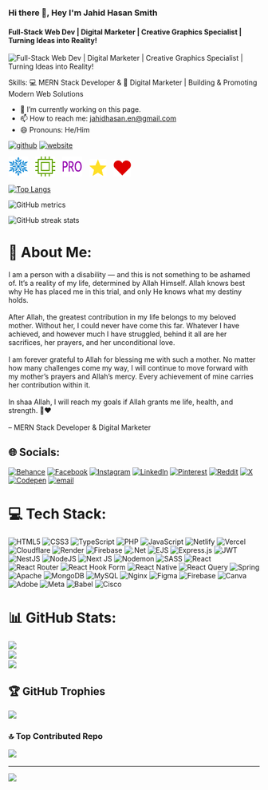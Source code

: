 ### Hi there 👋, Hey I'm Jahid Hasan Smith
#### Full-Stack Web Dev | Digital Marketer | Creative Graphics Specialist | Turning Ideas into Reality!
![Full-Stack Web Dev | Digital Marketer | Creative Graphics Specialist | Turning Ideas into Reality!](https://i.ibb.co.com/rfT2G6D2/Beige-and-Black-Simple-and-Modern-Photocentric-Facebook-Cover.png)


Skills: 💻 MERN Stack Developer & 🎯 Digital Marketer | Building & Promoting Modern Web Solutions

- 🔭 I’m currently working on this page. 
- 📫 How to reach me: jahidhasan.en@gmail.com 
- 😄 Pronouns: He/Him 


[<img src='https://cdn.jsdelivr.net/npm/simple-icons@3.0.1/icons/github.svg' alt='github' height='40'>](https://github.com/JahidDesign)  [<img src='https://cdn.jsdelivr.net/npm/simple-icons@3.0.1/icons/icloud.svg' alt='website' height='40'>](https://jahid-digital-space.vercel.app/)  

<a href='https://archiveprogram.github.com/'><img src='https://raw.githubusercontent.com/acervenky/animated-github-badges/master/assets/acbadge.gif' width='40' height='40'></a> <a href='https://docs.github.com/en/developers'><img src='https://raw.githubusercontent.com/acervenky/animated-github-badges/master/assets/devbadge.gif' width='40' height='40'></a> <a href='https://github.com/pricing'><img src='https://raw.githubusercontent.com/acervenky/animated-github-badges/master/assets/pro.gif' width='40' height='40'></a> <a href='https://stars.github.com/'><img src='https://raw.githubusercontent.com/acervenky/animated-github-badges/master/assets/starbadge.gif' width='35' height='35'></a> <a href='https://docs.github.com/en/github/supporting-the-open-source-community-with-github-sponsors'><img src='https://raw.githubusercontent.com/acervenky/animated-github-badges/master/assets/sponsorbadge.gif' width='35' height='35'></a> 

[![Top Langs](https://github-readme-stats.vercel.app/api/top-langs/?username=JahidDesign)](https://github.com/anuraghazra/github-readme-stats)

![GitHub metrics](https://metrics.lecoq.io/JahidDesign)  

![GitHub streak stats](https://streak-stats.demolab.com/?user=JahidDesign)  



# 💫 About Me:
I am a person with a disability — and this is not something to be ashamed of. It’s a reality of my life, determined by Allah Himself. Allah knows best why He has placed me in this trial, and only He knows what my destiny holds.<br><br>After Allah, the greatest contribution in my life belongs to my beloved mother. Without her, I could never have come this far. Whatever I have achieved, and however much I have struggled, behind it all are her sacrifices, her prayers, and her unconditional love.<br><br>I am forever grateful to Allah for blessing me with such a mother. No matter how many challenges come my way, I will continue to move forward with my mother’s prayers and Allah’s mercy. Every achievement of mine carries her contribution within it.<br><br>In shaa Allah, I will reach my goals if Allah grants me life, health, and strength. 🤲❤️<br><br>– MERN Stack Developer & Digital Marketer


## 🌐 Socials:
[![Behance](https://img.shields.io/badge/Behance-1769ff?logo=behance&logoColor=white)](https://behance.net/https://www.behance.net/jahidhasan582) [![Facebook](https://img.shields.io/badge/Facebook-%231877F2.svg?logo=Facebook&logoColor=white)](https://facebook.com/https://www.facebook.com/jahidhasan2950) [![Instagram](https://img.shields.io/badge/Instagram-%23E4405F.svg?logo=Instagram&logoColor=white)](https://instagram.com/https://www.instagram.com/designer_world29) [![LinkedIn](https://img.shields.io/badge/LinkedIn-%230077B5.svg?logo=linkedin&logoColor=white)](https://linkedin.com/in/https://www.linkedin.com/in/jahid-hasan-600262326/) [![Pinterest](https://img.shields.io/badge/Pinterest-%23E60023.svg?logo=Pinterest&logoColor=white)](https://pinterest.com/https://www.pinterest.com/desingingbyjahid29/) [![Reddit](https://img.shields.io/badge/Reddit-%23FF4500.svg?logo=Reddit&logoColor=white)](https://reddit.com/user/https://www.reddit.com/user/Some-Tradition2510/) [![X](https://img.shields.io/badge/X-black.svg?logo=X&logoColor=white)](https://x.com/https://x.com/JahidHasan84323) [![Codepen](https://img.shields.io/badge/Codepen-000000?logo=codepen&logoColor=white)](https://codepen.io/https://codepen.io/JahidDesign) [![email](https://img.shields.io/badge/Email-D14836?logo=gmail&logoColor=white)](mailto:jahidhasan.en@gmail.com) 

# 💻 Tech Stack:
![HTML5](https://img.shields.io/badge/html5-%23E34F26.svg?style=for-the-badge&logo=html5&logoColor=white) ![CSS3](https://img.shields.io/badge/css3-%231572B6.svg?style=for-the-badge&logo=css3&logoColor=white) ![TypeScript](https://img.shields.io/badge/typescript-%23007ACC.svg?style=for-the-badge&logo=typescript&logoColor=white) ![PHP](https://img.shields.io/badge/php-%23777BB4.svg?style=for-the-badge&logo=php&logoColor=white) ![JavaScript](https://img.shields.io/badge/javascript-%23323330.svg?style=for-the-badge&logo=javascript&logoColor=%23F7DF1E) ![Netlify](https://img.shields.io/badge/netlify-%23000000.svg?style=for-the-badge&logo=netlify&logoColor=#00C7B7) ![Vercel](https://img.shields.io/badge/vercel-%23000000.svg?style=for-the-badge&logo=vercel&logoColor=white) ![Cloudflare](https://img.shields.io/badge/Cloudflare-F38020?style=for-the-badge&logo=Cloudflare&logoColor=white) ![Render](https://img.shields.io/badge/Render-%46E3B7.svg?style=for-the-badge&logo=render&logoColor=white) ![Firebase](https://img.shields.io/badge/firebase-%23039BE5.svg?style=for-the-badge&logo=firebase) ![.Net](https://img.shields.io/badge/.NET-5C2D91?style=for-the-badge&logo=.net&logoColor=white) ![EJS](https://img.shields.io/badge/ejs-%23B4CA65.svg?style=for-the-badge&logo=ejs&logoColor=black) ![Express.js](https://img.shields.io/badge/express.js-%23404d59.svg?style=for-the-badge&logo=express&logoColor=%2361DAFB) ![JWT](https://img.shields.io/badge/JWT-black?style=for-the-badge&logo=JSON%20web%20tokens) ![NestJS](https://img.shields.io/badge/nestjs-%23E0234E.svg?style=for-the-badge&logo=nestjs&logoColor=white) ![NodeJS](https://img.shields.io/badge/node.js-6DA55F?style=for-the-badge&logo=node.js&logoColor=white) ![Next JS](https://img.shields.io/badge/Next-black?style=for-the-badge&logo=next.js&logoColor=white) ![Nodemon](https://img.shields.io/badge/NODEMON-%23323330.svg?style=for-the-badge&logo=nodemon&logoColor=%BBDEAD) ![SASS](https://img.shields.io/badge/SASS-hotpink.svg?style=for-the-badge&logo=SASS&logoColor=white) ![React](https://img.shields.io/badge/react-%2320232a.svg?style=for-the-badge&logo=react&logoColor=%2361DAFB) ![React Router](https://img.shields.io/badge/React_Router-CA4245?style=for-the-badge&logo=react-router&logoColor=white) ![React Hook Form](https://img.shields.io/badge/React%20Hook%20Form-%23EC5990.svg?style=for-the-badge&logo=reacthookform&logoColor=white) ![React Native](https://img.shields.io/badge/react_native-%2320232a.svg?style=for-the-badge&logo=react&logoColor=%2361DAFB) ![React Query](https://img.shields.io/badge/-React%20Query-FF4154?style=for-the-badge&logo=react%20query&logoColor=white) ![Spring](https://img.shields.io/badge/spring-%236DB33F.svg?style=for-the-badge&logo=spring&logoColor=white) ![Apache](https://img.shields.io/badge/apache-%23D42029.svg?style=for-the-badge&logo=apache&logoColor=white) ![MongoDB](https://img.shields.io/badge/MongoDB-%234ea94b.svg?style=for-the-badge&logo=mongodb&logoColor=white) ![MySQL](https://img.shields.io/badge/mysql-4479A1.svg?style=for-the-badge&logo=mysql&logoColor=white) ![Nginx](https://img.shields.io/badge/nginx-%23009639.svg?style=for-the-badge&logo=nginx&logoColor=white) ![Figma](https://img.shields.io/badge/figma-%23F24E1E.svg?style=for-the-badge&logo=figma&logoColor=white) ![Firebase](https://img.shields.io/badge/firebase-a08021?style=for-the-badge&logo=firebase&logoColor=ffcd34) ![Canva](https://img.shields.io/badge/Canva-%2300C4CC.svg?style=for-the-badge&logo=Canva&logoColor=white) ![Adobe](https://img.shields.io/badge/adobe-%23FF0000.svg?style=for-the-badge&logo=adobe&logoColor=white) ![Meta](https://img.shields.io/badge/Meta-%230467DF.svg?style=for-the-badge&logo=Meta&logoColor=white) ![Babel](https://img.shields.io/badge/Babel-F9DC3e?style=for-the-badge&logo=babel&logoColor=black) ![Cisco](https://img.shields.io/badge/cisco-%23049fd9.svg?style=for-the-badge&logo=cisco&logoColor=black)
# 📊 GitHub Stats:
![](https://github-readme-stats.vercel.app/api?username=JahidDesign&theme=transparent&hide_border=false&include_all_commits=false&count_private=false)<br/>
![](https://nirzak-streak-stats.vercel.app/?user=JahidDesign&theme=transparent&hide_border=false)<br/>
![](https://github-readme-stats.vercel.app/api/top-langs/?username=JahidDesign&theme=transparent&hide_border=false&include_all_commits=false&count_private=false&layout=compact)

## 🏆 GitHub Trophies
![](https://github-profile-trophy.vercel.app/?username=JahidDesign&theme=radical&no-frame=false&no-bg=true&margin-w=4)

### 🔝 Top Contributed Repo
![](https://github-contributor-stats.vercel.app/api?username=JahidDesign&limit=5&theme=dark&combine_all_yearly_contributions=true)

---
[![](https://visitcount.itsvg.in/api?id=JahidDesign&icon=0&color=0)](https://visitcount.itsvg.in)

<!-- Proudly created with GPRM ( https://gprm.itsvg.in ) -->

